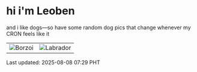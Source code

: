 # hi i'm Leoben

and i like dogs—so have some random dog pics that change whenever my CRON feels like it

|  |  |
|--------|----------|
| ![Borzoi](https://random-dog-vercel.vercel.app/api/random-borzoi?v=1754609369) | ![Labrador](https://random-dog-vercel.vercel.app/api/random-labrador?v=1754609369) |

Last updated: 2025-08-08 07:29 PHT
